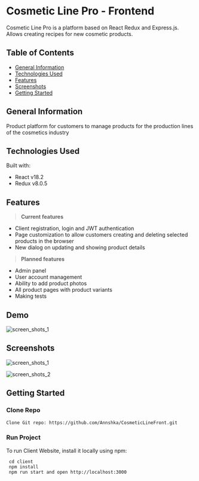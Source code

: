 # Cosmetic Line Pro - Frontend

Cosmetic Line Pro is a platform based on React Redux and Express.js. Allows creating recipes for new cosmetic products.

## Table of Contents
-   [General Information](https://github.com/Annshka/CosmeticLineFront/README-cheatsheet#general-information)
-   [Technologies Used](https://github.com/Annshka/CosmeticLineFront/README-cheatsheet#technologies-used)
-   [Features](https://github.com/Annshka/CosmeticLineFront/README-cheatsheet#features)
-   [Screenshots](https://github.com/Annshka/CosmeticLineFront/README-cheatsheet#screenshots)
-   [Getting Started](https://github.com/Annshka/CosmeticLineFront/README-cheatsheet#getting-started)

## General Information

Product platform for customers to manage products for the production lines of the cosmetics industry

## Technologies Used

Built with:

-   React v18.2
-   Redux v8.0.5

## Features

>**Current features**

- Client registration, login and JWT authentication
- Page customization to allow customers creating and deleting selected products in the browser
- New dialog on updating and showing product details

>**Planned features**

- Admin panel
- User account management
- Ability to add product photos
- All product pages with product variants
- Making tests

## Demo
![screen_shots_1](https://drive.google.com/uc?id=116_-2KAeI8oj_y7Wx9aGONAkYEwjETnP)

## Screenshots
![screen_shots_1](https://user-images.githubusercontent.com/129051061/230738669-1a8db881-d70e-4c33-aa9f-62dbe8955636.png)

![screen_shots_2](https://user-images.githubusercontent.com/129051061/230738671-e9e9d424-3d04-42d1-8d97-c291d7a83f30.png)

## Getting Started

### Clone Repo
``
Clone Git repo:
https://github.com/Annshka/CosmeticLineFront.git
``

### Run Project
To run Client Website, install it locally using npm:

```
 cd client
 npm install
 npm run start and open http://localhost:3000
 ```

